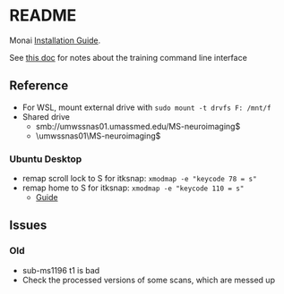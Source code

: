 # README

Monai [Installation Guide](https://docs.monai.io/en/stable/installation.html).

See [this doc](notes/training_cli.md) for notes about the training command line interface

## Reference

- For WSL, mount external drive with `sudo mount -t drvfs F: /mnt/f`
- Shared drive
  - smb://umwssnas01.umassmed.edu/MS-neuroimaging$
  - \\umwssnas01\MS-neuroimaging$

### Ubuntu Desktop

- remap scroll lock to S for itksnap: `xmodmap -e "keycode 78 = s"`  
- remap home to S for itksnap: `xmodmap -e "keycode 110 = s"`
  - [Guide](https://askubuntu.com/questions/296155/how-can-i-remap-keyboard-keys)

## Issues

### Old

- sub-ms1196 t1 is bad
- Check the processed versions of some scans, which are messed up
  